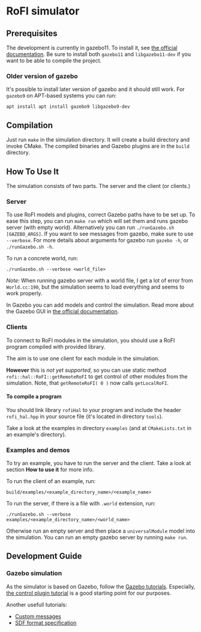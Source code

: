 # RoFI simulator

## Prerequisites

The development is currently in gazebo11. To install it, see
[the official documentation](http://gazebosim.org/tutorials?cat=install).
Be sure to install both `gazebo11` and `libgazebo11-dev` if you want to be able to
compile the project.

### Older version of gazebo
It's possible to install later version of gazebo and it should still work.
For `gazebo9` on APT-based systems you can run:

```
apt install apt install gazebo9 libgazebo9-dev
```

## Compilation

Just run `make` in the simulation directory. It will create a build directory
and invoke CMake. The compiled binaries and Gazebo plugins are in the `build`
directory.

## How To Use It

The simulation consists of two parts. The server and the client (or clients.)

### Server

To use RoFI models and plugins, correct Gazebo paths have to be set up. To
ease this step, you can run `make run` which will set them and runs gazebo
server (with empty world). Alternatively you can run
`./runGazebo.sh [GAZEBO_ARGS]`. If you want to see messages from gazebo,
make sure to use `--verbose`. For more details about arguments for gazebo
run `gazebo -h`, or `./runGazebo.sh -h`.

To run a concrete world, run:

```
./runGazebo.sh --verbose <world_file>
```

_Note:_ When running gazebo server with a world file, I get a lot of error from
`World.cc:190`, but the simulation seems to load everything and seems to work
properly.

In Gazebo you can add models and control the simulation. Read more about the
Gazebo GUI in [the official
documentation](http://gazebosim.org/tutorials?tut=guided_b2&cat=).

### Clients

To connect to RoFI modules in the simulation, you should use a RoFI program
compiled with provided library.

The aim is to use one client for each module in the simulation.

**However** this is _not yet supported_, so you can use static method
`rofi::hal::RoFI::getRemoteRoFI` to get control of other modules from
the simulation. Note, that `getRemoteRoFI( 0 )` now calls `getLocalRoFI`.

#### To compile a program

You should link library `rofiHal` to your program and include the header
`rofi_hal.hpp` in your source file (it's located in directory `tools`).

Take a look at the examples in directory `examples` (and at `CMakeLists.txt`
in an example's directory).

### Examples and demos

To try an example, you have to run the server and the client.
Take a look at section **How to use it** for more info.

To run the client of an example, run:

```
build/examples/<example_directory_name>/<example_name>
```

To run the server, if there is a file with `.world` extension, run:

```
./runGazebo.sh --verbose examples/<example_directory_name>/<world_name>
```

Otherwise run an empty server and then place a `universalModule` model into
the simulation. You can run an empty gazebo server by running `make run`.


## Development Guide

### Gazebo simulation

As the simulator is based on Gazebo, follow the [Gazebo
tutorials](http://gazebosim.org/tutorials). Especially, [the control plugin
tutorial](http://gazebosim.org/tutorials?tut=guided_i5) is a good starting point
for our purposes.

Another usefull tutorials:
- [Custom messages](http://gazebosim.org/tutorials?tut=custom_messages&cat=transport)
- [SDF format specification](http://sdformat.org/spec)

